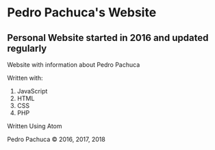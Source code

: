 # Pedro Pachuca's Website
## Personal Website started in 2016 and updated regularly

Website with information about Pedro Pachuca

Written with:
1. JavaScript
2. HTML
3. CSS
4. PHP

Written Using Atom

Pedro Pachuca &copy; 2016, 2017, 2018
